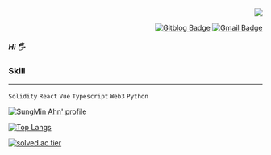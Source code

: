 <div align=right>
  <a href="https://hits.seeyoufarm.com"/><img src="https://hits.seeyoufarm.com/api/count/incr/badge.svg?url=https%3A%2F%2Fgithub.com%2Fasm9677"/></a>

  [![Gitblog Badge](http://img.shields.io/badge/-GitBlog-black?style=flat-square&logo=github&link=https://asm9677.github.io/)](https://asm9677.github.io/)
  [![Gmail Badge](https://img.shields.io/badge/-Gmail-d14836?style=flat-square&logo=Gmail&logoColor=white&link=mailto:dkstjdals960925@gmail.com)](mailto:asm9677@gmail.com)

</div>

##### Hi 🖐
### Skill
------------------
`Solidity` `React` `Vue` `Typescript` `Web3` `Python`



[![SungMin Ahn' profile](https://github-readme-stats.vercel.app/api?username=asm9677)](https://github.com/asm9677)
<br>


[![Top Langs](https://github-readme-stats.vercel.app/api/top-langs/?username=asm9677&layout=compact)](https://github.com/asm9677)
<br>


[![solved.ac tier](http://mazassumnida.wtf/api/generate_badge?boj=asm9677)](https://solved.ac/asm9677)
<br>







<!--
**asm9677/asm9677** is a ✨ _special_ ✨ repository because its `README.md` (this file) appears on your GitHub profile.

Here are some ideas to get you started:

- 🔭 I’m currently working on ...
- 🌱 I’m currently learning ...
- 👯 I’m looking to collaborate on ...
- 🤔 I’m looking for help with ...
- 💬 Ask me about ...
- 📫 How to reach me: ...
- 😄 Pronouns: ...
- ⚡ Fun fact: ...
-->
